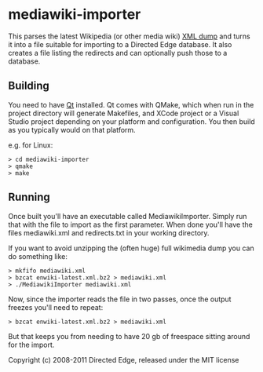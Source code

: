 mediawiki-importer
==================

This parses the latest Wikipedia (or other media wiki) [XML dump](http://dumps.wikimedia.org/enwiki/latest/enwiki-latest-pages-articles.xml.bz2)
and turns it into a file suitable for importing to a Directed Edge database.  It
also creates a file listing the redirects and can optionally push those to a
database.

Building
--------

You need to have [Qt](http://qt.nokia.com/) installed.  Qt comes with QMake,
which when run in the project directory will generate Makefiles, and XCode
project or a Visual Studio project depending on your platform and configuration.
You then build as you typically would on that platform.

e.g. for Linux:

    > cd mediawiki-importer
    > qmake
    > make

Running
-------

Once built you'll have an executable called MediawikiImporter.  Simply run that
with the file to import as the first parameter.  When done you'll have the files
mediawiki.xml and redirects.txt in your working directory.

If you want to avoid unzipping the (often huge) full wikimedia dump you can do
something like:

    > mkfifo mediawiki.xml
    > bzcat enwiki-latest.xml.bz2 > mediawiki.xml
    > ./MediawikiImporter mediawiki.xml

Now, since the importer reads the file in two passes, once the output freezes
you'll need to repeat:

    > bzcat enwiki-latest.xml.bz2 > mediawiki.xml

But that keeps you from needing to have 20 gb of freespace sitting around
for the import.

Copyright (c) 2008-2011 Directed Edge, released under the MIT license



